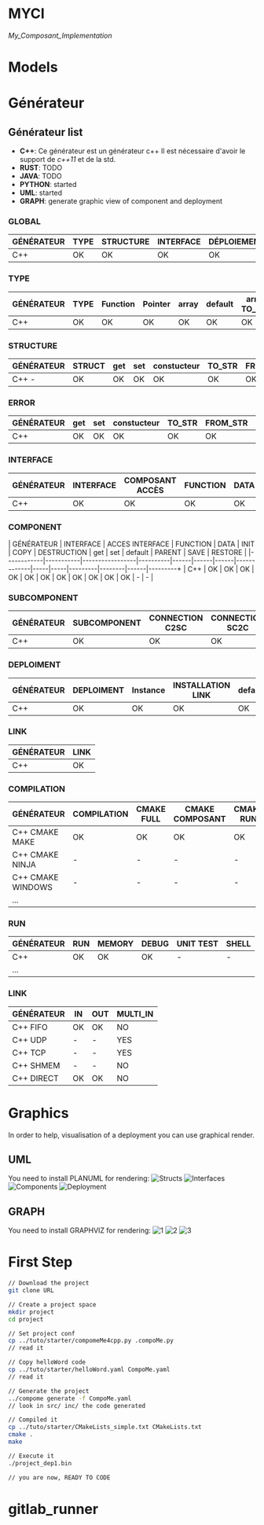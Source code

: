 # MYCI
_My_Composant_Implementation_

# Models

# Générateur
## Générateur list 
  * __C++__: Ce générateur est un générateur c++ Il est nécessaire d'avoir le support de _c++11_ et de la std.
  * __RUST__: TODO
  * __JAVA__: TODO
  * __PYTHON__: started
  * __UML__: started
  * __GRAPH__: generate graphic view of component and deployment

### GLOBAL
| GÉNÉRATEUR | TYPE | STRUCTURE | INTERFACE | DÉPLOIEMENT | COMPOSANT | LINK | COMPILATION | RUN |
|------------|------|-----------|-----------|-------------|-----------|------|-------------|-----|
| C++        | OK   | OK        | OK        | OK          | OK        | OK   | OK          | OK  |


### TYPE
| GÉNÉRATEUR | TYPE | Function | Pointer | array | default | array TO_STR | pointer TO_STR | STR_TO_pointer | STR_TO_SP        |
|------------|------|----------|---------|-------|---------|--------------|----------------|----------------|------------------|
| C++        | OK   | OK       | OK      | OK    | OK      | OK           | OK             | OK             | OK               |


### STRUCTURE
| GÉNÉRATEUR   | STRUCT | get | set | constucteur | TO_STR | FROM_STR | default | PARENT | SHELL |
|--------------|--------|-----|-----|-------------|--------|----------|---------|--------|-------|
| C++        - | OK     | OK  | OK  | OK          | OK     | OK       | OK      | OK     | TD    |


### ERROR
| GÉNÉRATEUR | get | set | constucteur | TO_STR | FROM_STR | DEFAULT | PARENT |
|------------|-----|-----|-------------|--------|----------|---------|--------|
| C++        | OK  | OK  | OK          | OK     | OK       | TODO    | OK     |


### INTERFACE
| GÉNÉRATEUR | INTERFACE | COMPOSANT ACCÈS | FUNCTION | DATA | get | set | default | SHELL | FAKE | CALLER |
|------------|-----------|-----------------|----------|------|-----|-----|---------|-------|------|--------|
| C++        | OK        | OK              | OK       | OK   | OK  | OK  | OK      | OK    | OK   | OK     |


### COMPONENT
| GÉNÉRATEUR | INTERFACE | ACCES INTERFACE | FUNCTION | DATA | INIT | COPY | DESTRUCTION | get | set | default | PARENT | SAVE | RESTORE | 
|------------|-----------|-----------------|----------|------|------|------|-------------|-----|-----|---------|--------|------|---------+
| C++        | OK        | OK              | OK       | OK   | OK   | OK   | OK          | OK  | OK  | OK      | OK     | -    | -       | 

### SUBCOMPONENT
| GÉNÉRATEUR | SUBCOMPONENT | CONNECTION C2SC | CONNECTION SC2C | CONNECTION SC2SC | STEP |
|------------|--------------|-----------------|-----------------|------------------|------|
| C++        | OK           | OK              | OK              | OK               | OK   |


### DEPLOIMENT
| GÉNÉRATEUR | DEPLOIMENT | Instance | INSTALLATION LINK | default | CONNECTION |
|------------|------------|----------|-------------------|---------|------------|
| C++        | OK         | OK       | OK                | OK      | OK         |


### LINK
| GÉNÉRATEUR | LINK |
|------------|------|
| C++        | OK   |


### COMPILATION
| GÉNÉRATEUR        | COMPILATION | CMAKE FULL | CMAKE COMPOSANT | CMAKE RUN |
|-------------------|-------------|------------|-----------------|-----------|
| C++ CMAKE MAKE    | OK          | OK         | OK              | OK        |
| C++ CMAKE NINJA   | -           | -          | -               | -         |
| C++ CMAKE WINDOWS | -           | -          | -               | -         |
| ...               |             |            |                 |           |


### RUN
| GÉNÉRATEUR | RUN | MEMORY | DEBUG | UNIT TEST | SHELL |
|------------|-----|--------|-------|-----------|-------|
| C++        | OK  | OK     | OK    | -         | -     |
| ...        |     |        |       |           |       |

### LINK
| GÉNÉRATEUR | IN | OUT | MULTI_IN |
|------------|----|-----|----------|
| C++ FIFO   | OK | OK  | NO       |
| C++ UDP    | -  | -   | YES      |
| C++ TCP    | -  | -   | YES      |
| C++ SHMEM  | -  | -   | NO       |
| C++ DIRECT | OK | OK  | NO       |


# Graphics
In order to help, visualisation of a deployment you can use graphical render.

## UML
You need to install PLANUML for rendering:
![Structs](http://marger.it:10080/ruhtra/compo/raw/master/doc/Structs.png)
![Interfaces](http://marger.it:10080/ruhtra/compo/raw/master/doc/Interfaces.png)
![Components](http://marger.it:10080/ruhtra/compo/raw/master/doc/Components.png)
![Deployment](http://marger.it:10080/ruhtra/compo/raw/master/doc/Deployments.png)

## GRAPH
You need to install GRAPHVIZ for rendering:
![1](http://marger.it:10080/ruhtra/compo/raw/master/doc/D1.d.png)
![2](http://marger.it:10080/ruhtra/compo/raw/master/doc/D2.d.png) 
![3](http://marger.it:10080/ruhtra/compo/raw/master/doc/D3.d.png)


# First Step

```bash
// Download the project
git clone URL

// Create a project space
mkdir project
cd project

// Set project conf
cp ../tuto/starter/compomeMe4cpp.py .compoMe.py
// read it 

// Copy helloWord code
cp ../tuto/starter/helloWord.yaml CompoMe.yaml
// read it

// Generate the project
../compome generate -f CompoMe.yaml
// look in src/ inc/ the code generated

// Compiled it
cp ../tuto/starter/CMakeLists_simple.txt CMakeLists.txt
cmake .
make

// Execute it
./project_dep1.bin

// you are now, READY TO CODE
```
# gitlab_runner
